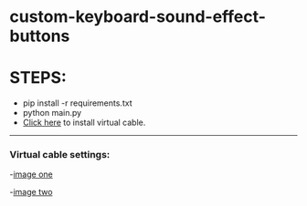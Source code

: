# custom-keyboard-sound-effect-buttons

# STEPS: 

- pip install -r requirements.txt
- python main.py
- [Click here](https://vb-audio.com/Cable/) to install virtual cable.


------

### Virtual cable settings:
-[image one](https://github.com/ruriko123/custom-keyboard-sound-effect-buttons/blob/main/readme_images/1.JPG)

-[image two](https://github.com/ruriko123/custom-keyboard-sound-effect-buttons/blob/main/readme_images/2.JPG)

